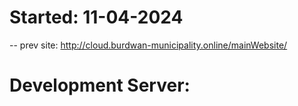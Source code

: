 # Started: 11-04-2024

-- prev site: http://cloud.burdwan-municipality.online/mainWebsite/


# Development Server: 
